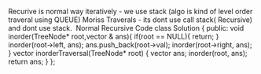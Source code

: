 Recurive is normal way
iteratively - we use stack (algo is kind of level order traveral using QUEUE)
Moriss Traverals - its dont use call stack( Recursive) and dont use stack.
​
Normal Recursive Code
class Solution {
public:
void inorder(TreeNode* root,vector<int> & ans){
if(root == NULL){
return;
}
inorder(root->left, ans);
ans.push_back(root->val);
inorder(root->right, ans);
}
vector<int> inorderTraversal(TreeNode* root) {
vector<int> ans;
inorder(root, ans);
return ans;
}
};